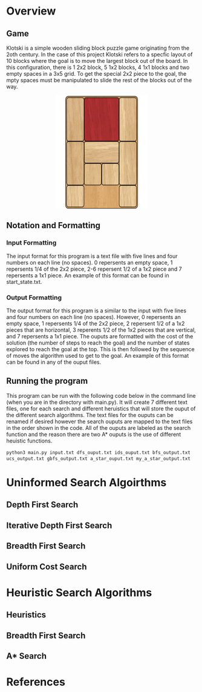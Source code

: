 # Overview

## Game
Klotski is a simple wooden sliding block puzzle game originating from the 2oth century. In the case of this project Klotski refers to a specfic layout of 10 blocks where the goal is to move the largest block out of the board. In this configuration, there is 1 2x2 block, 5 1x2 blocks, 4 1x1 blocks and two empty spaces in a 3x5 grid. To get the special 2x2 piece to the goal, the mpty spaces must be manipulated to slide the rest of the blocks out of the way.

<p align="center">
  <img width="240" height="300" src="klotski.png">
</p>

## Notation and Formatting

### Input Formatting
The input format for this program is a text file with five lines and four numbers on each line (no spaces). 0 repersents an empty space, 1 repersents 1/4 of the 2x2 piece, 2-6 repersent 1/2 of a 1x2 piece and 7 repersents a 1x1 piece. An example of this format can be found in start_state.txt.

### Output Formatting
The output format for this program is a similar to the input with five lines and four numbers on each line (no spaces). However, 0 repersents an empty space, 1 repersents 1/4 of the 2x2 piece, 2 repersent 1/2 of a 1x2 pieces that are horizontal, 3 reperents 1/2 of the 1x2 pieces that are vertical, and 7 repersents a 1x1 piece. The ouputs are formatted with the cost of the solution (the number of steps to reach the goal) and the number of states explored to reach the goal at the top. This is then followed by the sequence of moves the algorithm used to get to the goal. An example of this format can be found in any of the ouput files.

## Running the program
This program can be run with the following code below in the command line (when you are in the directory with main.py). It will create 7 different text files, one for each search and different heruistics that will store the ouput of the different search algorithms. The text files for the ouputs can be renamed if desired however the search ouputs are mapped to the text files in the order shown in the code. All of the ouputs are labeled as the search function and the reason there are two A* ouputs is the use of different heuistic functions.
```
python3 main.py input.txt dfs_ouput.txt ids_ouput.txt bfs_output.txt ucs_output.txt gbfs_output.txt a_star_ouput.txt my_a_star_output.txt
```
# Uninformed Search Algoirthms

## Depth First Search

## Iterative Depth First Search

## Breadth First Search

## Uniform Cost Search

# Heuristic Search Algorithms

## Heuristics

## Breadth First Search

## A* Search

# References
